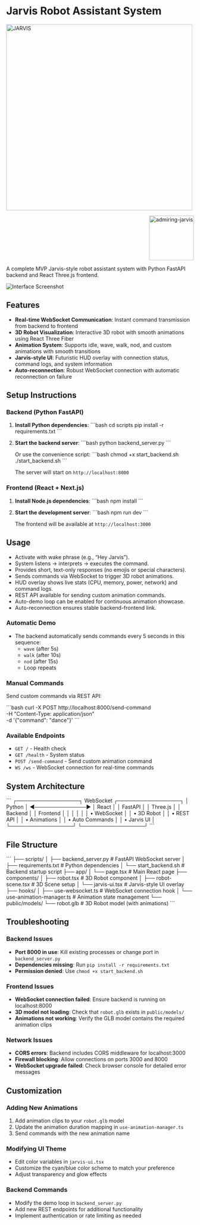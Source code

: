# Jarvis Robot Assistant System

<img src="public/J.A.R.V.I.S.png" alt="JARVIS" width="500">

<p align="right">
  <img src="https://media.giphy.com/media/l3q2K5jinAlChoCLS/giphy.gif" width="120" alt="admiring-jarvis"/>
</p>

A complete MVP Jarvis-style robot assistant system with Python FastAPI backend and React Three.js frontend.

![Interface Screenshot](public/Interface1.png)

## Features

- **Real-time WebSocket Communication**: Instant command transmission from backend to frontend
- **3D Robot Visualization**: Interactive 3D robot with smooth animations using React Three Fiber
- **Animation System**: Supports idle, wave, walk, nod, and custom animations with smooth transitions
- **Jarvis-style UI**: Futuristic HUD overlay with connection status, command logs, and system information
- **Auto-reconnection**: Robust WebSocket connection with automatic reconnection on failure

## Setup Instructions

### Backend (Python FastAPI)

1. **Install Python dependencies**:
   \`\`\`bash
   cd scripts
   pip install -r requirements.txt
   \`\`\`

2. **Start the backend server**:
   \`\`\`bash
   python backend_server.py
   \`\`\`
   
   Or use the convenience script:
   \`\`\`bash
   chmod +x start_backend.sh
   ./start_backend.sh
   \`\`\`

   The server will start on `http://localhost:8000`

### Frontend (React + Next.js)

1. **Install Node.js dependencies**:
   \`\`\`bash
   npm install
   \`\`\`

2. **Start the development server**:
   \`\`\`bash
   npm run dev
   \`\`\`

   The frontend will be available at `http://localhost:3000`

## Usage
- Activate with wake phrase (e.g., “Hey Jarvis”).
- System listens → interprets → executes the command.
- Provides short, text-only responses (no emojis or special characters).
- Sends commands via WebSocket to trigger 3D robot animations.
- HUD overlay shows live stats (CPU, memory, power, network) and command logs.
- REST API available for sending custom animation commands.
- Auto-demo loop can be enabled for continuous animation showcase.
- Auto-reconnection ensures stable backend-frontend link.

### Automatic Demo
- The backend automatically sends commands every 5 seconds in this sequence:
  - `wave` (after 5s)
  - `walk` (after 10s) 
  - `nod` (after 15s)
  - Loop repeats

### Manual Commands
Send custom commands via REST API:

\`\`\`bash
curl -X POST http://localhost:8000/send-command \
  -H "Content-Type: application/json" \
  -d '{"command": "dance"}'
\`\`\`

### Available Endpoints
- `GET /` - Health check
- `GET /health` - System status
- `POST /send-command` - Send custom animation command
- `WS /ws` - WebSocket connection for real-time commands

## System Architecture

\`\`\`
┌─────────────────┐    WebSocket     ┌─────────────────┐
│   Python        │ ◄──────────────► │   React         │
│   FastAPI       │                  │   Three.js      │
│   Backend       │                  │   Frontend      │
│                 │                  │                 │
│ • WebSocket     │                  │ • 3D Robot      │
│ • REST API      │                  │ • Animations    │
│ • Auto Commands │                  │ • Jarvis UI     │
└─────────────────┘                  └─────────────────┘
\`\`\`

## File Structure

\`\`\`
├── scripts/
│   ├── backend_server.py      # FastAPI WebSocket server
│   ├── requirements.txt       # Python dependencies
│   └── start_backend.sh       # Backend startup script
├── app/
│   └── page.tsx              # Main React page
├── components/
│   ├── robot.tsx             # 3D Robot component
│   ├── robot-scene.tsx       # 3D Scene setup
│   └── jarvis-ui.tsx         # Jarvis-style UI overlay
├── hooks/
│   ├── use-websocket.ts      # WebSocket connection hook
│   └── use-animation-manager.ts # Animation state management
└── public/models/
    └── robot.glb             # 3D Robot model (with animations)
\`\`\`

## Troubleshooting

### Backend Issues
- **Port 8000 in use**: Kill existing processes or change port in `backend_server.py`
- **Dependencies missing**: Run `pip install -r requirements.txt`
- **Permission denied**: Use `chmod +x start_backend.sh`

### Frontend Issues
- **WebSocket connection failed**: Ensure backend is running on localhost:8000
- **3D model not loading**: Check that `robot.glb` exists in `public/models/`
- **Animations not working**: Verify the GLB model contains the required animation clips

### Network Issues
- **CORS errors**: Backend includes CORS middleware for localhost:3000
- **Firewall blocking**: Allow connections on ports 3000 and 8000
- **WebSocket upgrade failed**: Check browser console for detailed error messages

## Customization

### Adding New Animations
1. Add animation clips to your `robot.glb` model
2. Update the animation duration mapping in `use-animation-manager.ts`
3. Send commands with the new animation name

### Modifying UI Theme
- Edit color variables in `jarvis-ui.tsx`
- Customize the cyan/blue color scheme to match your preference
- Adjust transparency and glow effects

### Backend Commands
- Modify the demo loop in `backend_server.py`
- Add new REST endpoints for additional functionality
- Implement authentication or rate limiting as needed
#


